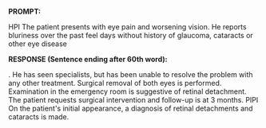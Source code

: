 **PROMPT:**

HPI The patient presents with eye pain and worsening vision. He reports bluriness over the past feel days without history of glaucoma, cataracts or other eye disease

**RESPONSE (Sentence ending after 60th word):**

. He has seen specialists, but has been unable to resolve the problem with any other treatment. Surgical removal of both eyes is performed. Examination in the emergency room is suggestive of retinal detachment. The patient requests surgical intervention and follow-up is at 3 months. PIPI On the patient's initial appearance, a diagnosis of retinal detachments and cataracts is made. 